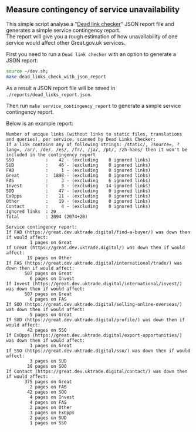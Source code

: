 Measure contingency of service unavailability
---------------------------------------------

This simple script analyse a "[Dead link checker](../../../README.md#Dead-link-checker)" JSON report file and generates a simple service contingency report.  
The report will give you a rough estimation of how unavailability of one service would affect other Great.gov.uk services.

First you need to run a `Dead link checker` with an option to generate a JSON report:

```bash
source ~/dev.sh;
make dead_links_check_with_json_report
```

As a result a JSON report file will be saved in `./reports/dead_links_report.json`.

Then run `make service_contingency_report` to generate a simple service contingency report.

Below is an example report:

```shell
Number of unique links (without links to static files, translations and queries), per service, scanned by Dead Links Checker:
If a link contains any of following strings: /static/, ?source=, ?lang=, /ar/, /de/, /es/, /fr/, /ja/, /pt/, /zh-hans/ then it won't be included in the contingency report
SSO            :    42 - (excluding    0 ignored links)
SUD            :    46 - (excluding    0 ignored links)
FAB            :     1 - (excluding    0 ignored links)
Great          :  1898 - (excluding    0 ignored links)
FAS            :     3 - (excluding    6 ignored links)
Invest         :     3 - (excluding   14 ignored links)
SOO            :    47 - (excluding    0 ignored links)
ExOpps         :    11 - (excluding    0 ignored links)
Other          :    19 - (excluding    0 ignored links)
Contact        :     4 - (excluding    0 ignored links)
Ignored links  : 20
Total          : 2094 (2074+20)

Service contingency report:
If FAB (https://great.dev.uktrade.digital/find-a-buyer/) was down then if would affect:
         1 pages on Great
If Great (https://great.dev.uktrade.digital/) was down then if would affect:
        19 pages on Other
If FAS (https://great.dev.uktrade.digital/international/trade/) was down then if would affect:
       507 pages on Great
         6 pages on Invest
If Invest (https://great.dev.uktrade.digital/international/invest/) was down then if would affect:
       507 pages on Great
         6 pages on FAS
If SOO (https://great.dev.uktrade.digital/selling-online-overseas/) was down then if would affect:
         5 pages on Great
If SUD (https://great.dev.uktrade.digital/profile/) was down then if would affect:
        42 pages on SSO
If ExOpps (https://great.dev.uktrade.digital/export-opportunities/) was down then if would affect:
         1 pages on Great
If SSO (https://great.dev.uktrade.digital/sso/) was down then if would affect:
         3 pages on SUD
        38 pages on SOO
If Contact (https://great.dev.uktrade.digital/contact/) was down then if would affect:
       375 pages on Great
         2 pages on FAB
        42 pages on SOO
         4 pages on Invest
         4 pages on FAS
         2 pages on Other
         3 pages on ExOpps
         2 pages on SUD
         1 pages on SSO
```
